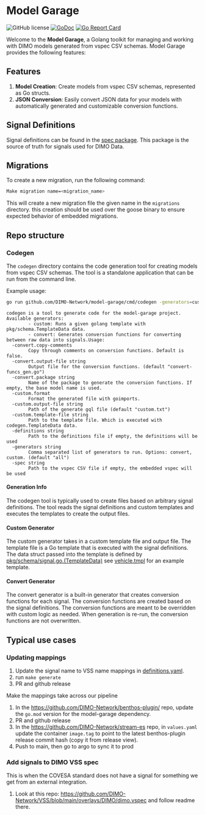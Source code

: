 # Model Garage

![GitHub license](https://img.shields.io/badge/license-Apache%202.0-blue.svg)
[![GoDoc](https://godoc.org/github.com/DIMO-Network/model-garage?status.svg)](https://godoc.org/github.com/DIMO-Network/model-garage)
[![Go Report Card](https://goreportcard.com/badge/github.com/DIMO-Network/model-garage)](https://goreportcard.com/report/github.com/DIMO-Network/model-garage)

Welcome to the **Model Garage**, a Golang toolkit for managing and working with DIMO models generated from vspec CSV schemas. Model Garage provides the following features:

## Features

1. **Model Creation**: Create models from vspec CSV schemas, represented as Go structs.
2. **JSON Conversion**: Easily convert JSON data for your models with automatically generated and customizable conversion functions.

## Signal Definitions

Signal definitions can be found in the [spec package](./pkg/schema/spec/spec.md).
This package is the source of truth for signals used for DIMO Data.

## Migrations

To create a new migration, run the following command:

```bash
Make migration name=<migration_name>
```

This will create a new migration file the given name in the `migrations` directory.
this creation should be used over the goose binary to ensure expected behavior of embedded migrations.

## Repo structure

### Codegen

The `codegen` directory contains the code generation tool for creating models from vspec CSV schemas. The tool is a standalone application that can be run from the command line.

Example usage:

```bash
go run github.com/DIMO-Network/model-garage/cmd/codegen -generators=custom -custom.output-file=./pkg/vss/vehicle-structs.go -custom.template-file=./internal/generator/vehicle.tmpl -custom.format=true
```

```
codegen is a tool to generate code for the model-garage project.
Available generators:
        - custom: Runs a given golang template with pkg/schema.TemplateData data.
        - convert: Generates conversion functions for converting between raw data into signals.Usage:
  -convert.copy-comments
        Copy through comments on conversion functions. Default is false.
  -convert.output-file string
        Output file for the conversion functions. (default "convert-funcs_gen.go")
  -convert.package string
        Name of the package to generate the conversion functions. If empty, the base model name is used.
  -custom.format
        Format the generated file with goimports.
  -custom.output-file string
        Path of the generate gql file (default "custom.txt")
  -custom.template-file string
        Path to the template file. Which is executed with codegen.TemplateData data.
  -definitions string
        Path to the definitions file if empty, the definitions will be used
  -generators string
        Comma separated list of generators to run. Options: convert, custom. (default "all")
  -spec string
        Path to the vspec CSV file if empty, the embedded vspec will be used
```

#### Generation Info

The codegen tool is typically used to create files based on arbitrary signal definitions. The tool reads the signal definitions and custom templates and executes the templates to create the output files.

#### Custom Generator

The custom generator takes in a custom template file and output file. The template file is a Go template that is executed with the signal definitions. The data struct passed into the template is defined by [pkg/schema/signal.go.(TemplateData)](pkg/schema/signal.go)
see [vehicle.tmpl](internal/generator/vehicle.tmpl) for an example template.

#### Convert Generator

The convert generator is a built-in generator that creates conversion functions for each signal. The conversion functions are created based on the signal definitions. The conversion functions are meant to be overridden with custom logic as needed. When generation is re-run, the conversion functions are not overwritten.

## Typical use cases

### Updating mappings

1. Update the signal name to VSS name mappings in [definitions.yaml](./pkg/schema/spec/definitions.yaml).
2. run `make generate`
3. PR and github release

Make the mappings take across our pipeline

1. In the https://github.com/DIMO-Network/benthos-plugin/ repo, update the `go.mod` version for the model-garage dependency.
2. PR and github release
3. In the https://github.com/DIMO-Network/stream-es repo, in `values.yaml` update the container `image.tag` to point to the latest benthos-plugin release commit hash (copy it from release view).
4. Push to main, then go to argo to sync it to prod

### Add signals to DIMO VSS spec

This is when the COVESA standard does not have a signal for something we get from an external integration.

1. Look at this repo: https://github.com/DIMO-Network/VSS/blob/main/overlays/DIMO/dimo.vspec and follow readme there.

```

```
